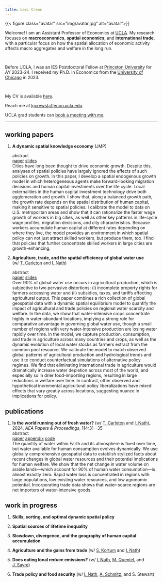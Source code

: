 ```yaml
---
title: Levi Crews
---
```


{{< figure class="avatar" src="img/avatar.jpg" alt="avatar">}}

Welcome! I am an Assistant Professor of Economics at [UCLA](https://economics.ucla.edu/).
My research focuses on **macroeconomics**, **spatial economics**,
and **international trade**,
with a particular focus on how the spatial allocation of economic activity
affects macro aggregates and welfare in the long run.

<br>

Before UCLA, I was an IES Postdoctoral Fellow at
[Princeton University](https://ies.princeton.edu/) for AY 2023-24.
I received my Ph.D. in Economics from the [University of Chicago](https://economics.uchicago.edu/) in 2023.

<br>

My CV is available [here](https://www.levicrews.com/files/crews-cv.pdf).

Reach me at [lgcrews[at]econ.ucla.edu](mailto:lgcrews@econ.ucla.edu).

UCLA grad students can [book a meeting with me](https://calendar.app.google/2jaMbQ2ewDoQnvac9).

---

## working papers

1. **A dynamic spatial knowledge economy** (JMP)
    <nav>
    <div class="summary" data-nav="dske">abstract</div>
    <a href="/files/p-dske_paper.pdf" class="button">paper</a>
    <a href="/files/p-dske_slides.pdf" class="button">slides</a>
    </nav>
    <div class="details">
    <div class="summary-target" data-summary="dske">
        Cities have long been thought to drive economic growth. Despite this, analyses of spatial policies have largely ignored the effects of such policies on growth. In this paper, I develop a spatial endogenous growth model in which heterogeneous agents make forward-looking migration decisions and human capital investments over the life cycle. Local externalities in the human capital investment technology drive both agglomeration and growth. I show that, along a balanced growth path, the growth rate depends on the spatial distribution of human capital, making it sensitive to spatial policies. I calibrate the model to data on U.S. metropolitan areas and show that it can rationalize the faster wage growth of workers in big cities, as well as other key patterns in life-cycle wage profiles, migration decisions, and city characteristics. Because workers accumulate human capital at different rates depending on where they live, the model provides an environment in which spatial policy can not just attract skilled workers, but produce them, too. I find that policies that further concentrate skilled workers in large cities are growth-enhancing.
    </div>
    </div>

2. **Agriculture, trade, and the spatial efficiency of global water use** (w/&nbsp;[T.&nbsp;Carleton](https://www.tammacarleton.com/) and [I.&nbsp;Nath](https://www.ishannath.com/))
    <nav>
    <div class="summary" data-nav="wateruse">abstract</div>
    <a href="/files/p-wateruse_paper.pdf" class="button">paper</a>
    <a href="/files/p-wateruse_slides.pdf" class="button">slides</a>
    </nav>
    <div class="details">
    <div class="summary-target" data-summary="wateruse">
        Over 90% of global water use occurs in agricultural production, which is subjective to two pervasive distortions: (i) incomplete property rights for farmers accessing water and (ii) subsidies, taxes, and tariffs affecting agricultural output. This paper combines a rich collection of global geospatial data with a dynamic spatial equilibrium model to quantify the impact of agricultural and trade policies on regional water scarcity and welfare. In the data, we show that water-intensive crops concentrate highly in water-abundant locations, implying a strong role for comparative advantage in governing global water use, though a small number of regions with very water-intensive production are losing water rapidly over time. In the model, we capture production, consumption, and trade in agriculture across many countries and crops, as well as the dynamic evolution of local water stocks as farmers extract from the common pool resource. We calibrate the model to match observed global patterns of agricultural production and hydrological trends and use it to conduct counterfactual simulations of alternative policy regimes. We find that eliminating international trade in agriculture would dramatically increase water depletion across most of the world, and especially so in drier food-importing regions, resulting in large reductions in welfare over time. In contrast, other observed and hypothetical incremental agricultural policy liberalizations have mixed effects that vary greatly across locations, suggesting nuance in implications for policy.
    </div>
    </div>

## publications

1. **Is the world running out of fresh water?** (w/&nbsp;[T.&nbsp;Carleton](https://www.tammacarleton.com/) and [I.&nbsp;Nath](https://www.ishannath.com/)), <br> 2024, *AEA&nbsp;Papers & Proceedings*, 114:31--35
    <nav>
    <div class="summary" data-nav="wateruse-pp">abstract</div>
    <a href="/files/p-wateruse_pp-paper.pdf" class="button">paper</a>
    <a href="/files/p-wateruse_pp-appendix.pdf" class="button">appendix</a>
    <a href="https://github.com/tcarleton/ccn-water-PandP" class="button">code</a>
    </nav>
    <div class="details">
    <div class="summary-target" data-summary="wateruse-pp">
        The quantity of water within Earth and its atmosphere is fixed over time, but water available for human consumption evolves dynamically. We use globally comprehensive geospatial data to establish stylized facts about recent changes in global water resources and their potential implications for human welfare. We show that the net change in water volume on arable lands&mdash;which account for 90% of human water consumption&mdash;is almost exactly zero. Rapid water loss is concentrated in regions with large populations, low existing water resources, and low agronomic potential. Incorporating trade data shows that water-scarce regions are net importers of water-intensive goods.
    </div>
    </div>

## work in progress

1. **Skills, sorting, and optimal dynamic spatial policy**
    <!-- <nav>
    <div class="summary" data-nav="dskeestimation">abstract</div>
    </nav>
    <div class="details">
    <div class="summary-target" data-summary="dskeestimation">

    </div>
    </div> -->

2. **Spatial sources of lifetime inequality**
    <!-- <nav>
    <div class="summary" data-nav="dskeestimation">abstract</div>
    </nav>
    <div class="details">
    <div class="summary-target" data-summary="dskeestimation">

    </div>
    </div> -->

3. **Slowdown, divergence, and the geography of human capital accumulation**
    <!-- <nav>
    <div class="summary" data-nav="dsketransitions">abstract</div>
    </nav>
    <div class="details">
    <div class="summary-target" data-summary="dsketransitions">

    </div>
    </div> -->

4. **Agriculture and the gains from trade** (w/ [S.&nbsp;Kortum](https://campuspress.yale.edu/samuelkortum/) and [I.&nbsp;Nath](https://www.ishannath.com/))
    <!-- <nav>
    <div class="summary" data-nav="gftag">abstract</div>
    </nav>
    <div class="details">
    <div class="summary-target" data-summary="gftag">

    </div>
    </div> -->

5. **Does eating local reduce emissions?** (w/ [I.&nbsp;Nath](https://www.ishannath.com/), [M.&nbsp;Quentel](https://www.milan-quentel.com/), and [J.&nbsp;Sayre](https://jsayre.ucdavis.edu/))
    <!-- <nav>
    <div class="summary" data-nav="eatlocal">abstract</div>
    </nav>
    <div class="details">
    <div class="summary-target" data-summary="eatlocal">
        This paper examines the conventional wisdom that promoting consumption of locally produced food reduces greenhouse gas emissions. We start by exploring the partial equilibrium consequences of a single consumer's sourcing decisions using existing data on emissions from shipping along with a new high-resolution global spatial dataset containing scientific estimates of crop-wise emissions from agricultural production. Initial exploration suggests that the spatial variation in production emissions from agriculture is substantial relative to the emissions from shipping. Next, we will use a global model of production, consumption, and trade in agriculture to investigate the general equilibrium consequences of varying the level of globalization. We plan to use the model to compare global agricultural emissions under existing policy to a scenario that imposes autarky on all local regions, and to an alternative scenario with much greater openness to trade.
    </div>
    </div> -->

6. **Trade policy and food security** (w/ [I.&nbsp;Nath](https://www.ishannath.com/), [A.&nbsp;Schmitz](https://www.olab.berkeley.edu/graduate-students-1/alice-schmitz), and S.&nbsp;Stewart)
    <!-- <nav>
    <div class="summary" data-nav="foodsecurity">abstract</div>
    </nav>
    <div class="details">
    <div class="summary-target" data-summary="foodsecurity">
        This paper investigates how trade policy affects stability in food supply and food prices. We show that openness to trade exerts two competing forces on volatility: (i) diversifying supply across many countries reduces the exposure of local consumers to domestic or regional shocks and (ii) relying on imports for consumption of a necessary good creates vulnerability to geopolitical risk or trade barriers erected in response to instability. We use global panel data on agricultural production, prices, trade flows, trade policy, and weather to examine how trade barriers respond endogenously to agricultural supply shocks and explore the domestic and international transmission of price fluctuations. We plan to use a model of production, consumption, and trade in agriculture to study optimal trade policy for promoting food supply stability in countries facing endogenous trade barriers and stochastic shocks to productivity.
    </div>
    </div> -->
